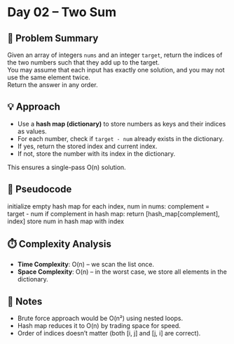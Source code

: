 # Day 02 – Two Sum

## 📌 Problem Summary
Given an array of integers `nums` and an integer `target`, return the indices of the two numbers such that they add up to the target.  
You may assume that each input has exactly one solution, and you may not use the same element twice.  
Return the answer in any order.

## 💡 Approach
- Use a **hash map (dictionary)** to store numbers as keys and their indices as values.  
- For each number, check if `target - num` already exists in the dictionary.  
- If yes, return the stored index and current index.  
- If not, store the number with its index in the dictionary.  

This ensures a single-pass O(n) solution.  

## 🧩 Pseudocode
initialize empty hash map
for each index, num in nums:
complement = target - num
if complement in hash map:
return [hash_map[complement], index]
store num in hash map with index


## ⏱️ Complexity Analysis
- **Time Complexity**: O(n) – we scan the list once.  
- **Space Complexity**: O(n) – in the worst case, we store all elements in the dictionary.  

## 📝 Notes
- Brute force approach would be O(n²) using nested loops.  
- Hash map reduces it to O(n) by trading space for speed.  
- Order of indices doesn’t matter (both [i, j] and [j, i] are correct).  
